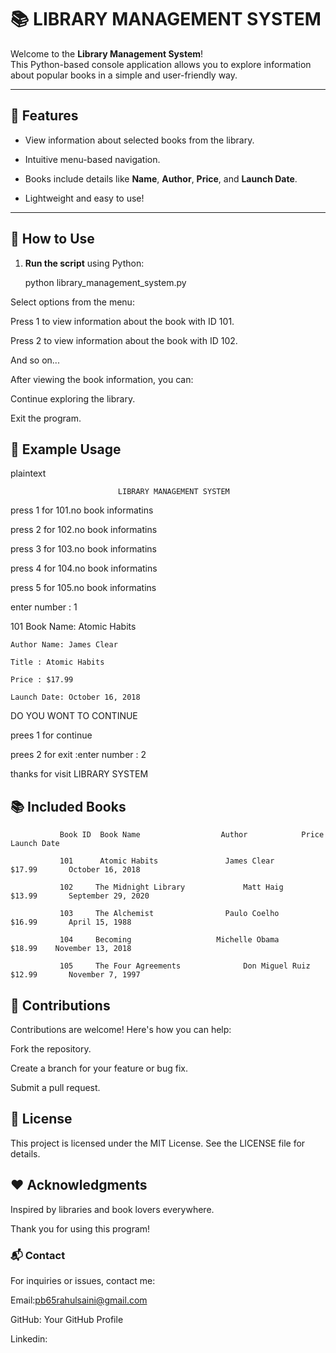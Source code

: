 # 📚 LIBRARY MANAGEMENT SYSTEM

Welcome to the **Library Management System**!  
This Python-based console application allows you to explore information about popular books in a simple and user-friendly way.

---

## 🎯 Features

- View information about selected books from the library.

- Intuitive menu-based navigation.

- Books include details like **Name**, **Author**, **Price**, and **Launch Date**.

- Lightweight and easy to use!

---

## 🚀 How to Use

1. **Run the script** using Python:
   

    python library_management_system.py

Select options from the menu:

Press 1 to view information about the book with ID 101.

Press 2 to view information about the book with ID 102.


And so on...

After viewing the book information, you can:

Continue exploring the library.

Exit the program.

## 📖 Example Usage

plaintext


                            LIBRARY MANAGEMENT SYSTEM


press 1 for 101.no book informatins

press 2 for 102.no book informatins

press 3 for 103.no book informatins

press 4 for 104.no book informatins

press 5 for 105.no book informatins



enter number : 1

101 Book Name: Atomic Habits

    Author Name: James Clear
    
    Title : Atomic Habits
    
    Price : $17.99
    
    Launch Date: October 16, 2018



DO YOU WONT TO CONTINUE

   prees 1 for continue
   
   prees 2 for exit :enter number : 2


thanks for visit  LIBRARY SYSTEM

## 📚 Included Books

               Book ID	Book Name	               Author	         Price	      Launch Date

               101   	Atomic Habits	            James Clear	      $17.99	   October 16, 2018

               102	   The Midnight Library	            Matt Haig	      $13.99	   September 29, 2020

               103	   The Alchemist	            Paulo Coelho      $16.99	   April 15, 1988

               104	   Becoming	                  Michelle Obama     $18.99	   November 13, 2018

               105	   The Four Agreements	            Don Miguel Ruiz   $12.99	   November 7, 1997

## 🤝 Contributions

Contributions are welcome! Here's how you can help:


Fork the repository.

Create a branch for your feature or bug fix.

Submit a pull request.

## 📜 License

This project is licensed under the MIT License. See the LICENSE file for details.



## ❤️ Acknowledgments

Inspired by libraries and book lovers everywhere.

Thank you for using this program!



### 📬 Contact

For inquiries or issues, contact me:


Email:pb65rahulsaini@gmail.com

GitHub: Your GitHub Profile

Linkedin:
















